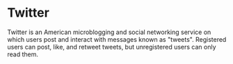 # TwitterTwitter is an American microblogging and social networking service on which users post and interact with messages known as "tweets". Registered users can post, like, and retweet tweets, but unregistered users can only read them.
